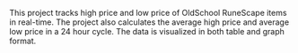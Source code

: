 This project tracks high price and low price of OldSchool RuneScape items in real-time. The project also calculates the average high price and average low price in a 24 hour cycle. The data is visualized in both table and graph format.
